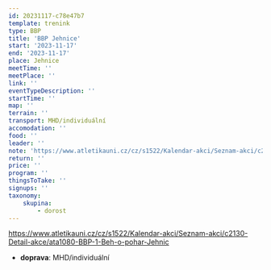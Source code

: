 ```yaml
---
id: 20231117-c78e47b7
template: trenink
type: BBP
title: 'BBP Jehnice'
start: '2023-11-17'
end: '2023-11-17'
place: Jehnice
meetTime: ''
meetPlace: ''
link: ''
eventTypeDescription: ''
startTime: ''
map: ''
terrain: ''
transport: MHD/individuální
accomodation: ''
food: ''
leader: ''
note: 'https://www.atletikauni.cz/cz/s1522/Kalendar-akci/Seznam-akci/c2130-Detail-akce/ata1080-BBP-1-Beh-o-pohar-Jehnic'
return: ''
price: ''
program: ''
thingsToTake: ''
signups: ''
taxonomy:
    skupina:
        - dorost
---
```


https://www.atletikauni.cz/cz/s1522/Kalendar-akci/Seznam-akci/c2130-Detail-akce/ata1080-BBP-1-Beh-o-pohar-Jehnic
* **doprava**: MHD/individuální
